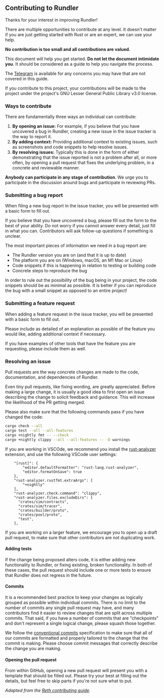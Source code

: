 ## Contributing to Rundler

Thanks for your interest in improving Rundler!

There are multiple opportunities to contribute at any level. It doesn't matter if you are just getting started with Rust or are an expert, we can use your help.

**No contribution is too small and all contributions are valued.**

This document will help you get started. **Do not let the document intimidate you**.
It should be considered as a guide to help you navigate the process.

The [Telegram][dev-tg] is available for any concerns you may have that are not covered in this guide.

If you contribute to this project, your contributions will be made to the project under the project's GNU Lesser General Public Library v3.0 license.

### Ways to contribute

There are fundamentally three ways an individual can contribute:

1. **By opening an issue:** For example, if you believe that you have uncovered a bug
   in Rundler, creating a new issue in the issue tracker is the way to report it.
2. **By adding context:** Providing additional context to existing issues,
   such as screenshots and code snippets to help resolve issues.
3. **By resolving issues:** Typically this is done in the form of either
   demonstrating that the issue reported is not a problem after all, or more often,
   by opening a pull request that fixes the underlying problem, in a concrete and
   reviewable manner.

**Anybody can participate in any stage of contribution**. We urge you to participate in the discussion around bugs and participate in reviewing PRs.

### Submitting a bug report

When filing a new bug report in the issue tracker, you will be presented with a basic form to fill out.

If you believe that you have uncovered a bug, please fill out the form to the best of your ability. Do not worry if you cannot answer every detail, just fill in what you can. Contributors will ask follow-up questions if something is unclear.

The most important pieces of information we need in a bug report are:

-   The Rundler version you are on (and that it is up to date)
-   The platform you are on (Windows, macOS, an M1 Mac or Linux)
-   Code snippets if this is happening in relation to testing or building code
-   Concrete steps to reproduce the bug

In order to rule out the possibility of the bug being in your project, the code snippets should be as minimal as possible. It is better if you can reproduce the bug with a small snippet as opposed to an entire project!

### Submitting a feature request

When adding a feature request in the issue tracker, you will be presented with a basic form to fill out.

Please include as detailed of an explanation as possible of the feature you would like, adding additional context if necessary.

If you have examples of other tools that have the feature you are requesting, please include them as well.

### Resolving an issue

Pull requests are the way concrete changes are made to the code, documentation, and dependencies of Rundler.

Even tiny pull requests, like fixing wording, are greatly appreciated. Before making a large change, it is usually a good idea to first open an issue describing the change to solicit feedback and guidance. This will increase the likelihood of the PR getting merged.

Please also make sure that the following commands pass if you have changed the code:

```sh
cargo check --all
cargo test --all --all-features
cargo +nightly fmt -- --check
cargo +nightly clippy --all --all-features -- -D warnings
```

If you are working in VSCOde, we recommend you install the [rust-analyzer](https://marketplace.visualstudio.com/items?itemName=rust-lang.rust-analyzer) extension, and use the following VSCode user settings:
```
    "[rust]": {
        "editor.defaultFormatter": "rust-lang.rust-analyzer",
        "editor.formatOnSave": true
    },
    "rust-analyzer.rustfmt.extraArgs": [
        "+nightly"
    ],
    "rust-analyzer.check.command": "clippy",
    "rust-analyzer.files.excludeDirs": [
      "crates/sim/contracts",
      "crates/sim/tracer",
      "crates/builder/proto",
      "crates/pool/proto",
      "test",
    ],
```

If you are working on a larger feature, we encourage you to open up a draft pull request, to make sure that other contributors are not duplicating work.

#### Adding tests

If the change being proposed alters code, it is either adding new functionality to Rundler, or fixing existing, broken functionality.
In both of these cases, the pull request should include one or more tests to ensure that Rundler does not regress in the future.

#### Commits

It is a recommended best practice to keep your changes as logically grouped as possible within individual commits. There is no limit to the number of commits any single pull request may have, and many contributors find it easier to review changes that are split across multiple commits.
That said, if you have a number of commits that are "checkpoints" and don't represent a single logical change, please squash those together.

We follow the [conventional commits](https://www.conventionalcommits.org/en/v1.0.0/) specification to make sure that all of our commits are formatted and properly tailored to the change that the commit is making. Please choose commit messages that correctly describe the change you are making.

#### Opening the pull request

From within GitHub, opening a new pull request will present you with a template that should be filled out. Please try your best at filling out the details, but feel free to skip parts if you're not sure what to put.

[dev-tg]: https://t.me/rundler

*Adapted from the [Reth contributing guide](https://github.com/paradigmxyz/reth/blob/main/CONTRIBUTING.md).*